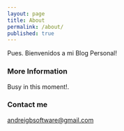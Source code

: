 ```yaml
---
layout: page
title: About
permalink: /about/
published: true
---
```


Pues. Bienvenidos a mi Blog Personal!

### More Information

Busy in this moment!.

### Contact me

[andreigbsoftware@gmail.com](mailto:andreigbsoftware@gmail.com)
